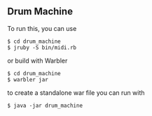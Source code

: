 
Drum Machine
-----------------

To run this, you can use

```
$ cd drum_machine
$ jruby -S bin/midi.rb
```

or build with Warbler

```
$ cd drum_machine
$ warbler jar
```

to create a standalone war file you can run with

```
$ java -jar drum_machine
````
